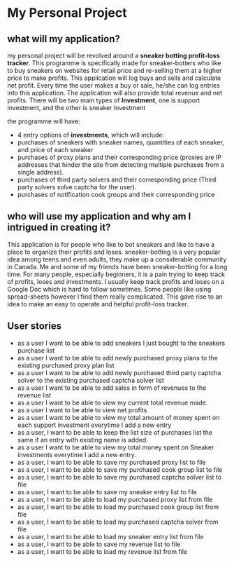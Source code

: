 # My Personal Project

## what will my application?
my personal project will be revolved around a **sneaker botting profit-loss tracker**. This programme is
specifically made for sneaker-botters who like to buy sneakers on websites for retail price and re-selling them at a
higher price to make profits. This application will log  buys and sells and calculate  net profit. 
Every time the user makes a buy or sale, he/she can log entries into this application. The application will also
provide total revenue and net profits. There will be two main types of **Investment**, one is support investment, 
and the other is sneaker investment

the programme will have: 
- 4 entry options of **investments**, which will include:
- purchases of sneakers with sneaker names, quantities of each sneaker, and price of each sneaker
- purchases of proxy plans and their corresponding price (proxies are IP addresses that hinder the site from 
detecting 
multiple purchases from a single address).
- purchases of third party solvers and their corresponding price (Third party solvers solve captcha for the user).
- purchases of notification cook groups and their corresponding price

## who will use my application and why am I intrigued in creating it?
This application is for people who like to bot sneakers and like to have a place to organize their profits and loses. 
sneaker-botting is a very popular idea among teens and even adults, they make up a considerable community in Canada.
Me and some of my friends have been sneaker-botting for a long time. For many people, especially beginners,
it is a pain trying to keep track of profits, loses and investments. I usually keep track profits and loses on a 
Google Doc which is hard to follow sometimes. Some people like using spread-sheets however I find them really 
complicated. This gave rise to an idea to make an easy to operate and helpful profit-loss tracker. 

## User stories
- as a user I want to be able to add sneakers I just bought to the sneakers purchase list 
- as a user I want to be able to add newly purchased proxy plans to the existing purchased proxy plan list
- as a user I want to be able to add newly purchased third party captcha solver to the existing purchased captcha 
solver list
- as a user I want to be able to add sales in form of revenues to the revenue list
- as a user I want to be able to view my current total revenue made.
- as a user I want to be able to view net profits
- as a user I want to be able to view my total amount of money spent on each support investment everytime I add a new 
entry
- as a user, I want to be able to keep the list size of purchases list the same if an entry with existing name is added.
- as a user I want to be able to view my total money spent on Sneaker investments everytime I add a new entry.
- as a user, I want to be able to save my purchased proxy list to file 
- as a user, I want to be able to save my purchased cook group list to file
- as a user, I want to be able to save my purchased captcha solver list to file 
- as a user, I want to be able to save my sneaker entry list to file 
- as a user, I want to be able to load my purchased proxy list from file
- as a user, I want to be able to load my purchased cook group list from file
- as a user, I want to be able to load my purchased captcha solver from file
- as a user, I want to be able to load my sneaker entry list from file
- as a user, I want to be able to save my revenue list to file
- as a user, I want to be able to load my revenue list from file





